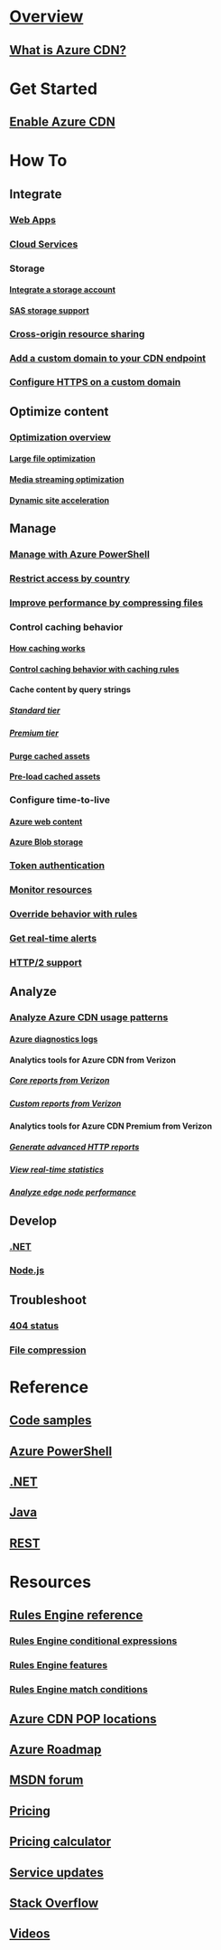 # [Overview](cdn-overview.md)
## [What is Azure CDN?](../best-practices-cdn.md?toc=%2fazure%2fcdn%2ftoc.json)

# Get Started
## [Enable Azure CDN](cdn-create-new-endpoint.md)

# How To
## Integrate
### [Web Apps](../app-service/app-service-web-tutorial-content-delivery-network.md?toc=%2fazure%2fcdn%2ftoc.json)
### [Cloud Services](cdn-cloud-service-with-cdn.md)
### Storage
#### [Integrate a storage account](cdn-create-a-storage-account-with-cdn.md)
#### [SAS storage support](cdn-sas-storage-support.md)
### [Cross-origin resource sharing](cdn-cors.md)
### [Add a custom domain to your CDN endpoint](cdn-map-content-to-custom-domain.md)
### [Configure HTTPS on a custom domain](cdn-custom-ssl.md)
## Optimize content
### [Optimization overview](cdn-optimization-overview.md)
#### [Large file optimization](cdn-large-file-optimization.md)
#### [Media streaming optimization](cdn-media-streaming-optimization.md)
#### [Dynamic site acceleration](cdn-dynamic-site-acceleration.md)
 
## Manage
### [Manage with Azure PowerShell](cdn-manage-powershell.md)
### [Restrict access by country](cdn-restrict-access-by-country.md)
### [Improve performance by compressing files](cdn-improve-performance.md)
### Control caching behavior
#### [How caching works](cdn-how-caching-works.md)
#### [Control caching behavior with caching rules](cdn-caching-rules.md)
#### Cache content by query strings
##### [Standard tier](cdn-query-string.md)
##### [Premium tier](cdn-query-string-premium.md)
#### [Purge cached assets](cdn-purge-endpoint.md)
#### [Pre-load cached assets](cdn-preload-endpoint.md)
### Configure time-to-live
#### [Azure web content](cdn-manage-expiration-of-cloud-service-content.md)
#### [Azure Blob storage](cdn-manage-expiration-of-blob-content.md)
### [Token authentication](cdn-token-auth.md)
### [Monitor resources](cdn-resource-health.md)
### [Override behavior with rules](cdn-rules-engine.md)
### [Get real-time alerts](cdn-real-time-alerts.md)
### [HTTP/2 support](cdn-http2.md)

## Analyze
### [Analyze Azure CDN usage patterns](cdn-log-analysis.md)
#### [Azure diagnostics logs](cdn-azure-diagnostic-logs.md)
#### Analytics tools for Azure CDN from Verizon
##### [Core reports from Verizon](cdn-analyze-usage-patterns.md)
##### [Custom reports from Verizon](cdn-verizon-custom-reports.md)
#### Analytics tools for Azure CDN Premium from Verizon
##### [Generate advanced HTTP reports](cdn-advanced-http-reports.md)
##### [View real-time statistics](cdn-real-time-stats.md)
##### [Analyze edge node performance](cdn-edge-performance.md)

## Develop
### [.NET](cdn-app-dev-net.md)
### [Node.js](cdn-app-dev-node.md)

## Troubleshoot
### [404 status](cdn-troubleshoot-endpoint.md)
### [File compression](cdn-troubleshoot-compression.md)

# Reference
## [Code samples](https://azure.microsoft.com/en-us/resources/samples/?service=cdn)
## [Azure PowerShell](/powershell/module/azurerm.cdn)
## [.NET](/dotnet/api/microsoft.azure.management.cdn)
## [Java](/java/api/com.microsoft.azure.management.cdn)
## [REST](/rest/api/cdn/)

# Resources
##  [Rules Engine reference](cdn-rules-engine-reference.md)
### [Rules Engine conditional expressions](cdn-rules-engine-reference-conditional-expressions.md)
### [Rules Engine features](cdn-rules-engine-reference-features.md)
### [Rules Engine match conditions](cdn-rules-engine-reference-match-conditions.md)
## [Azure CDN POP locations](cdn-pop-locations.md)
## [Azure Roadmap](https://azure.microsoft.com/roadmap/)
## [MSDN forum](https://social.msdn.microsoft.com/Forums/en-US/home?forum=azurecdn)
## [Pricing](https://azure.microsoft.com/pricing/details/cdn/)
## [Pricing calculator](https://azure.microsoft.com/pricing/calculator/)
## [Service updates](https://azure.microsoft.com/updates/?product=cdn)
## [Stack Overflow](http://stackoverflow.com/questions/tagged/azure-cdn)
## [Videos](https://azure.microsoft.com/documentation/videos/index/?services=cdn)

